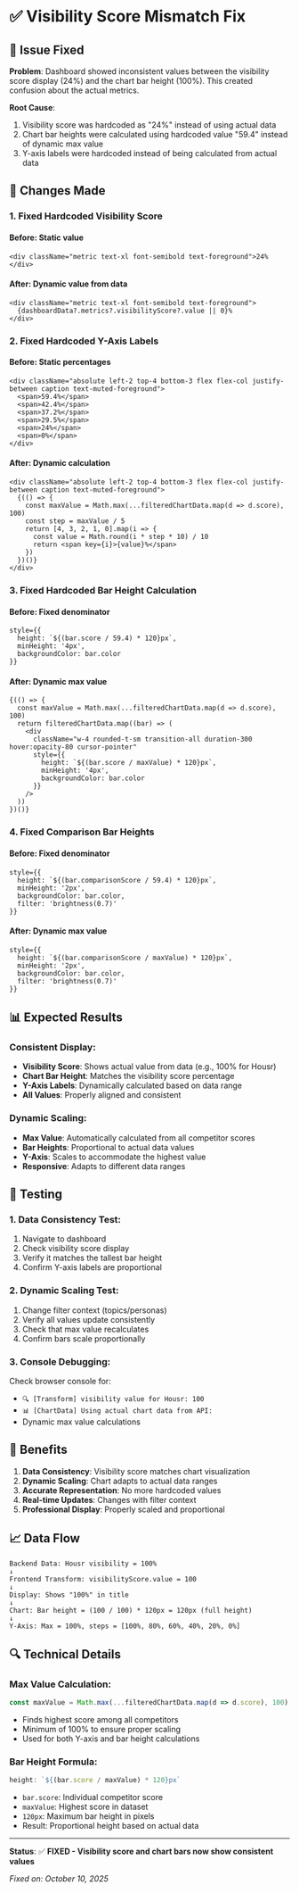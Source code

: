 # ✅ Visibility Score Mismatch Fix

## 🎯 Issue Fixed

**Problem**: Dashboard showed inconsistent values between the visibility score display (24%) and the chart bar height (100%). This created confusion about the actual metrics.

**Root Cause**: 
1. Visibility score was hardcoded as "24%" instead of using actual data
2. Chart bar heights were calculated using hardcoded value "59.4" instead of dynamic max value
3. Y-axis labels were hardcoded instead of being calculated from actual data

## 🔧 Changes Made

### 1. **Fixed Hardcoded Visibility Score**

#### **Before**: Static value
```tsx
<div className="metric text-xl font-semibold text-foreground">24%</div>
```

#### **After**: Dynamic value from data
```tsx
<div className="metric text-xl font-semibold text-foreground">
  {dashboardData?.metrics?.visibilityScore?.value || 0}%
</div>
```

### 2. **Fixed Hardcoded Y-Axis Labels**

#### **Before**: Static percentages
```tsx
<div className="absolute left-2 top-4 bottom-3 flex flex-col justify-between caption text-muted-foreground">
  <span>59.4%</span>
  <span>42.4%</span>
  <span>37.2%</span>
  <span>29.5%</span>
  <span>24%</span>
  <span>0%</span>
</div>
```

#### **After**: Dynamic calculation
```tsx
<div className="absolute left-2 top-4 bottom-3 flex flex-col justify-between caption text-muted-foreground">
  {(() => {
    const maxValue = Math.max(...filteredChartData.map(d => d.score), 100)
    const step = maxValue / 5
    return [4, 3, 2, 1, 0].map(i => {
      const value = Math.round(i * step * 10) / 10
      return <span key={i}>{value}%</span>
    })
  })()}
</div>
```

### 3. **Fixed Hardcoded Bar Height Calculation**

#### **Before**: Fixed denominator
```tsx
style={{
  height: `${(bar.score / 59.4) * 120}px`,
  minHeight: '4px',
  backgroundColor: bar.color
}}
```

#### **After**: Dynamic max value
```tsx
{(() => {
  const maxValue = Math.max(...filteredChartData.map(d => d.score), 100)
  return filteredChartData.map((bar) => (
    <div 
      className="w-4 rounded-t-sm transition-all duration-300 hover:opacity-80 cursor-pointer"
      style={{
        height: `${(bar.score / maxValue) * 120}px`,
        minHeight: '4px',
        backgroundColor: bar.color
      }}
    />
  ))
})()}
```

### 4. **Fixed Comparison Bar Heights**

#### **Before**: Fixed denominator
```tsx
style={{
  height: `${(bar.comparisonScore / 59.4) * 120}px`,
  minHeight: '2px',
  backgroundColor: bar.color,
  filter: 'brightness(0.7)'
}}
```

#### **After**: Dynamic max value
```tsx
style={{
  height: `${(bar.comparisonScore / maxValue) * 120}px`,
  minHeight: '2px',
  backgroundColor: bar.color,
  filter: 'brightness(0.7)'
}}
```

## 📊 Expected Results

### **Consistent Display**:
- **Visibility Score**: Shows actual value from data (e.g., 100% for Housr)
- **Chart Bar Height**: Matches the visibility score percentage
- **Y-Axis Labels**: Dynamically calculated based on data range
- **All Values**: Properly aligned and consistent

### **Dynamic Scaling**:
- **Max Value**: Automatically calculated from all competitor scores
- **Bar Heights**: Proportional to actual data values
- **Y-Axis**: Scales to accommodate the highest value
- **Responsive**: Adapts to different data ranges

## 🧪 Testing

### **1. Data Consistency Test**:
1. Navigate to dashboard
2. Check visibility score display
3. Verify it matches the tallest bar height
4. Confirm Y-axis labels are proportional

### **2. Dynamic Scaling Test**:
1. Change filter context (topics/personas)
2. Verify all values update consistently
3. Check that max value recalculates
4. Confirm bars scale proportionally

### **3. Console Debugging**:
Check browser console for:
- `🔍 [Transform] visibility value for Housr: 100`
- `📊 [ChartData] Using actual chart data from API:`
- Dynamic max value calculations

## 🎯 Benefits

1. **Data Consistency**: Visibility score matches chart visualization
2. **Dynamic Scaling**: Chart adapts to actual data ranges
3. **Accurate Representation**: No more hardcoded values
4. **Real-time Updates**: Changes with filter context
5. **Professional Display**: Properly scaled and proportional

## 📈 Data Flow

```
Backend Data: Housr visibility = 100%
↓
Frontend Transform: visibilityScore.value = 100
↓
Display: Shows "100%" in title
↓
Chart: Bar height = (100 / 100) * 120px = 120px (full height)
↓
Y-Axis: Max = 100%, steps = [100%, 80%, 60%, 40%, 20%, 0%]
```

## 🔍 Technical Details

### **Max Value Calculation**:
```javascript
const maxValue = Math.max(...filteredChartData.map(d => d.score), 100)
```
- Finds highest score among all competitors
- Minimum of 100% to ensure proper scaling
- Used for both Y-axis and bar height calculations

### **Bar Height Formula**:
```javascript
height: `${(bar.score / maxValue) * 120}px`
```
- `bar.score`: Individual competitor score
- `maxValue`: Highest score in dataset
- `120px`: Maximum bar height in pixels
- Result: Proportional height based on actual data

---

**Status**: ✅ **FIXED - Visibility score and chart bars now show consistent values**

*Fixed on: October 10, 2025*



